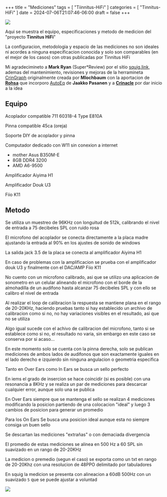 +++
title      = "Mediciones"
tags       = [ "Tiinnitus-HiFi" ]
categories = [ "Tinnitus-HiFi" ]
date       = 2024-07-06T21:07:46-06:00
draft      = false
+++

![](/img/thf/mediciones/soporte-0.jpg)

Aqui se muestra el equipo, especificaciones y metodo de medicion del "proyecto
**Tinnitus HiFi**"

La configuracion, metodologia y espacio de las mediciones no son ideales ni
acordes a ninguna especificacion conocida y solo son comparables (en el mejor de los
casos) con otras publicadas por Tinnitus HiFi

Mi agradecimineto a **Mark Ryan** (Super*Review) por el sitio [squig.link](https://squig.link),
ademas del mantenimiento, revisiones y mejoras de la herramineta [CrinGraph](https://github.com/mlochbaum/CrinGraph)
originalmente creada por **Mlochbaum** con la aportacion de [**Rohsa**](https://gitlab.com/rohsa/graphtool)
que incorporo [AutoEq](https://github.com/jaakkopasanen/AutoEq) de **Jaakko Pasanen**
y a [**Crinacle**](https://crinacle.com/) por dar inicio a la idea

## Equipo

Acoplador compatible 711 60318-4 Type E810A

Pinna compatible 45ca (oreja)

Soporte DIY de acoplador y pinna

Computador dedicado con W11 sin conexion a internet

- mother Asus B350M-E
- 8GB DDR4 3200
- AMD A6-9500

Amplificador Aiyima H1

Amplificador Douk U3

Fiio K11

## Metodo

Se utiliza un muestreo de 96KHz con longuitud de 512k, calibrando el nivel de
entrada a 75 decibeles SPL con ruido rosa

El microfono del acoplador se conecta directamente a la placa madre
ajustando la entrada al 90% en los ajustes de sonido de windows

La salida jack 3.5 de la placa se conecta al amplificador Aiyima H1

En caso de problemas con la amplificacion se prueba con el amplificador douk U3
y finalmente con el DAC/AMP Fiio K11

No cuento con un microfono calibrado, asi que se utilizo una aplicacion de
sonometro en un celular alineando el microfono con el borde de la almohadilla de
un audifono hasta alcanzar 75 decibeles SPL y con ello se calibro el nivel de entrada

Al realizar el loop de calibracion la respuesta se mantiene plana en el rango de
20-20KHz, haciendo pruebas tanto si hay establecido un archivo de calibracion
como si no, no hay variaciones visibles en el resultado, asi que no se utiliza

Algo igual sucede con el achivo de calibracion del microfono, tanto si se
establece como si no, el resultado no varia, sin embargo en este caso se
conserva por si acaso...

En este momento solo se cuenta con la pinna derecha, solo se publican mediciones
de ambos lados de audifonos que son exactamente iguales en el lado derecho e
izquierdo sin ninguna angulacion o geometria especifica

Tanto en Over Ears como In Ears se busca un sello perfecto

En iems el grado de insercion se hace coincidir (si es posible) con una resonancia a 8KHz
y se realiza un par de mediciones para descarcar cualquier error, aunque solo
una se publica

En Over Ears siempre que se mantenga el sello se realizan 4 mediciones modificando la
posicion partiendo de una colocacion "ideal" y luego 3 cambios de posicion para
generar un promedio

Para los On Ears Se busca una posicion ideal aunque esta no siempre consiga un
buen sello

Se descartan las mediciones "extrañas" o con demaciada divergencia

El promedio de estas mediciones se alinea en 500 Hz a 60 SPL sin suavizado
en un rango de 20-20KHz

La medicion o premedio (segun el caso) se exporta como un txt en rango de
20-20Khz con una resolucion de 48PPO delimitado por tabuladores

En squig la medicion se presenta con alineacion a 60dB 500Hz con un suavizado `5`
que se puede ajustar a voluntad

![](/img/thf/mediciones/squig.png)
